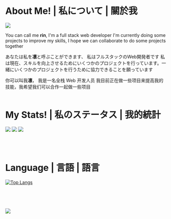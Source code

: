 # **About Me! | 私について | 關於我**
<!-- ![](https://i.pinimg.com/originals/df/ea/ef/dfeaef14270d7418b9c7960d279753f9.gif) -->
![](https://64.media.tumblr.com/6820ed09e72737d8bb99a7063f3c9efc/b61a587adf7553a0-c1/s540x810/ac943fbaa9dd401b0f4731e6f6d30284c2939313.gifv)

<!-- [![](https://github-readme-stats.vercel.app/api?username=R1N-NY44)](https://github.com/R1N-NY44/github-readme-stats) -->
You can call me **rin**,
I'm a full stack web developer
I'm currently doing some projects to improve my skills, I hope we can collaborate to do some projects together

あなたは私を**凛**と呼ぶことができます、
私はフルスタックのWeb開発者です
私は現在、スキルを向上させるためにいくつかのプロジェクトを行っています。一緒にいくつかのプロジェクトを行うために協力できることを願っています

你可以叫我**凛**，
我是一名全栈 Web 开发人员
我目前正在做一些项目来提高我的技能，我希望我们可以合作一起做一些项目
</br></br>


# **My Stats! | 私のステータス | 我的統計**
<!-- ![](https://github-readme-stats.vercel.app/api?username=R1N-NY44&show_icons=true&title_color=fff&text_color=fff&bg_color=338,6094ea,f02fc2&theme=radical&count_private=true&include_all_commits=true&line_height=25&custom_title=Here%20we%20go!&border_radius=15) -->
![](https://github-readme-stats.vercel.app/api?username=R1N-NY44&show_icons=true&title_color=fff&text_color=fff&bg_color=338,6094ea,f02fc2&theme=radical&count_private=true&include_all_commits=true&line_height=25&custom_title=Here%20we%20go!&border_radius=15&locale=en&langs_count=10)
![](https://github-readme-stats.vercel.app/api?username=R1N-NY44&show_icons=true&title_color=fff&text_color=fff&bg_color=338,6094ea,f02fc2&theme=radical&count_private=true&include_all_commits=true&line_height=25&custom_title=ステータス&border_radius=15&locale=ja)
![](https://github-readme-stats.vercel.app/api?username=R1N-NY44&show_icons=true&title_color=fff&text_color=fff&bg_color=338,6094ea,f02fc2&theme=radical&count_private=true&include_all_commits=true&line_height=25&custom_title=開始了&border_radius=15&locale=cn)

<!-- ![](https://github-readme-stats.vercel.app/api?username=R1N-NY44&show_icons=true&title_color=fff&text_color=fff&bg_color=338,6094ea,f02fc2&theme=dark) -->

<!-- ![](https://github-readme-stats.vercel.app/api?username=R1N-NY44&show_icons=true&title_color=fff&text_color=fff&bg_color=338,6094ea,f02fc2&theme=merko) -->

<!-- ![](https://github-readme-stats.vercel.app/api?username=R1N-NY44&show_icons=true&title_color=fff&text_color=fff&bg_color=338,6094ea,f02fc2&theme=gruvbox) -->

<!-- ![](https://github-readme-stats.vercel.app/api?username=R1N-NY44&show_icons=true&title_color=fff&text_color=fff&bg_color=338,6094ea,f02fc2&theme=tokyonight) -->

<!-- ![](https://github-readme-stats.vercel.app/api?username=R1N-NY44&show_icons=true&title_color=fff&text_color=fff&bg_color=338,6094ea,f02fc2&theme=onedark) -->

<!-- ![](https://github-readme-stats.vercel.app/api?username=R1N-NY44&show_icons=true&title_color=fff&text_color=fff&bg_color=338,6094ea,f02fc2&theme=cobalt) -->

<!-- ![](https://github-readme-stats.vercel.app/api?username=R1N-NY44&show_icons=true&title_color=fff&text_color=fff&bg_color=338,6094ea,f02fc2&theme=synthwave) -->

<!-- ![](https://github-readme-stats.vercel.app/api?username=R1N-NY44&show_icons=true&title_color=fff&text_color=fff&bg_color=338,6094ea,f02fc2&theme=highcontrast) -->

<!-- ![](https://github-readme-stats.vercel.app/api?username=R1N-NY44&show_icons=true&title_color=fff&text_color=fff&bg_color=338,6094ea,f02fc2&theme=dracula) -->
<!-- ![](https://github-readme-stats.vercel.app/api?username=R1N-NY44&show_icons=true&theme=gruvbox) -->
</br></br>


# **Language | 言語 | 語言**
<!-- [![Top Langs](https://github-readme-stats.vercel.app/api/top-langs/?username=R1N-NY44&layout=compact)](https://github.com/R1N-NY44/github-readme-stats) -->
[![Top Langs](https://github-readme-stats.vercel.app/api/top-langs/?username=R1N-NY44&langs_count=8)](https://github.com/R1N-NY44/github-readme-stats)
</br>
</br>
</br>



#
![](https://komarev.com/ghpvc/?username=your-github-R1N-NY44&color=14e0e0&style=flat-square)
<!-- Repo Pins -->
<!-- [![Readme Card](https://github-readme-stats.vercel.app/api/pin/?username=anuraghazra&repo=github-readme-stats)](https://github.com/anuraghazra/github-readme-stats) -->

